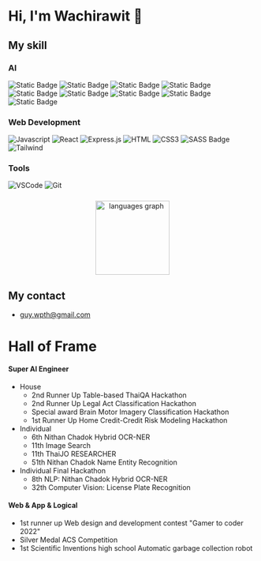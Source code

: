 
<h1 align="left">Hi, I'm Wachirawit 👋</h1>

###
<!--
<h2 align="left">My skill</h2>

###

<div align="center">
  <img src="https://cdn.jsdelivr.net/gh/devicons/devicon/icons/javascript/javascript-original.svg" height="40" alt="javascript logo"  />
  <img width="12" />
  <img src="https://cdn.jsdelivr.net/gh/devicons/devicon/icons/react/react-original.svg" height="40" alt="react logo"  />
  <img width="12" />
  <img src="https://cdn.jsdelivr.net/gh/devicons/devicon/icons/c/c-original.svg" height="40" alt="c logo"  />
  <img width="12" />
  <img src="https://cdn.jsdelivr.net/gh/devicons/devicon/icons/linux/linux-original.svg" height="40" alt="linux logo"  />
  <img width="12" />
  <img src="https://cdn.jsdelivr.net/gh/devicons/devicon/icons/python/python-original.svg" height="40" alt="python logo"  />
  <img width="12" />
  <img src="https://cdn.jsdelivr.net/gh/devicons/devicon/icons/jupyter/jupyter-original.svg" height="40" alt="jupyter logo"  />
  <img width="12" />
  <img src="https://cdn.jsdelivr.net/gh/devicons/devicon/icons/kaggle/kaggle-original.svg" height="40" alt="kaggle logo"  />
  <img width="12" />
  <img src="https://media.discordapp.net/attachments/1242139471307079780/1246070986928033822/1535px-Pandas_mark.png?ex=665b0d8a&is=6659bc0a&hm=6cd6496fb5b6b2f56b2d6eb1411119f4027a1b20603188867a92e9fef7037065&=&format=webp&quality=lossless&width=496&height=600" height="40" alt="pandas logo"  />
    <img width="12" />
</div>
-->
<h2 align="left">My skill</h2>

### AI <br/>
![Static Badge](https://img.shields.io/badge/Linux-%23ffffff?style=for-the-badge&logo=linux&logoColor=black&logoSize=auto&labelColor=%23ffffff)
![Static Badge](https://img.shields.io/badge/Python-%23ECD53F?style=for-the-badge&logo=python&logoColor=%23ffffff&logoSize=auto&labelColor=%233B66BC)
![Static Badge](https://img.shields.io/badge/Jupyter-%23F46D01?style=for-the-badge&logo=jupyter&logoColor=%23F46D01&logoSize=auto&labelColor=%23000000)
![Static Badge](https://img.shields.io/badge/scikit--learn-black?style=for-the-badge&logo=scikit-learn&logoColor=%23ffffff&labelColor=%230096D6)
![Static Badge](https://img.shields.io/badge/Machine--learning-%23000B1D?style=for-the-badge&logoColor=%23FF9E0F&logoSize=auto&labelColor=%0E353D)
![Static Badge](https://img.shields.io/badge/Data--science--tools-%239999FF?style=for-the-badge&logoColor=%23FF9E0F&logoSize=auto&labelColor=%2340AEF0)
![Static Badge](https://img.shields.io/badge/LLM-%23615EFF?style=for-the-badge&logoColor=%23FF9E0F&logoSize=auto&labelColor=%2340AEF0)
![Static Badge](https://img.shields.io/badge/Langchain-%231C3C3C?style=for-the-badge&logo=langchain&logoColor=%23ffffff&logoSize=auto&labelColor=%231C3C3C)
![Static Badge](https://img.shields.io/badge/Image--Processing-%231E5397?style=for-the-badge&logoColor=%23ffffff&logoSize=auto&labelColor=%231C3C3C)





### Web Development
![Javascript](https://img.shields.io/badge/Javascript-F0DB4F?style=for-the-badge&labelColor=black&logo=javascript&logoColor=F0DB4F)
![React](https://img.shields.io/badge/-React-61DBFB?style=for-the-badge&labelColor=black&logo=react&logoColor=61DBFB)
![Express.js](https://img.shields.io/badge/Express.js-000000?style=for-the-badge&logo=express&logoColor=white)
![HTML](https://img.shields.io/badge/HTML5-E34F26?style=for-the-badge&logo=html5&logoColor=white)
![CSS3](https://img.shields.io/badge/CSS3-1572B6?style=for-the-badge&logo=css3&logoColor=white)
![SASS Badge](https://img.shields.io/badge/Sass-CC6699?style=for-the-badge&logo=sass&logoColor=white)
![Tailwind](https://img.shields.io/badge/Tailwind_CSS-092749?style=for-the-badge&logo=tailwindcss&logoColor=06B6D4&labelColor=000000)

### Tools
![VSCode](https://img.shields.io/badge/Visual_Studio-0078d7?style=for-the-badge&logo=visual%20studio&logoColor=white)
![Git](https://img.shields.io/badge/Git-F05032?style=for-the-badge&logo=git&logoColor=white)

###
<!-- <h2 align="left">Languages that i use often</h2>

###
-->
<div align="center">
  <img src="https://github-readme-stats.vercel.app/api/top-langs?username=wachawich&locale=en&hide_title=false&layout=compact&card_width=320&langs_count=5&theme=dracula&hide_border=false&order=2" height="150" alt="languages graph"  />
</div>

###

## My contact
- guy.wpth@gmail.com

###

# Hall of Frame

#### Super AI Engineer
- House
	- 2nd Runner Up Table-based ThaiQA Hackathon
	- 2nd Runner Up Legal Act Classification Hackathon
	- Special award Brain Motor Imagery Classification Hackathon
	- 1st Runner Up  Home Credit-Credit Risk Modeling Hackathon
-  Individual
   - 6th Nithan Chadok Hybrid OCR-NER 
   - 11th Image Search
   - 11th ThaiJO RESEARCHER
   - 51th Nithan Chadok Name Entity Recognition
-  Individual Final Hackathon
   - 8th NLP: Nithan Chadok Hybrid OCR-NER	 
   - 32th Computer Vision: License Plate Recognition
#### Web & App & Logical
- 1st runner up Web design and development contest "Gamer to coder 2022"
- Silver Medal ACS Competition
- 1st Scientific Inventions high school  Automatic garbage collection robot
 
